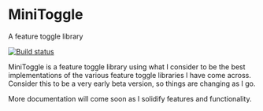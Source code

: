 # MiniToggle
A feature toggle library

[![Build status](https://ci.appveyor.com/api/projects/status/nryn2sx789mx1k07/branch/master?svg=true)](https://ci.appveyor.com/project/michaeldotknox/minitoggle/branch/master)

MiniToggle is a feature toggle library using what I consider to be the best implementations of the various feature toggle libraries I have come across.  Consider this to be a very early beta version, so things are changing as I go.

More documentation will come soon as I solidify features and functionality.
